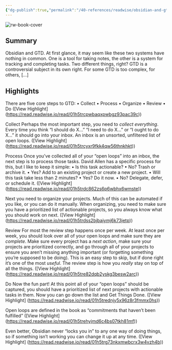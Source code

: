 ```yaml
---
{"dg-publish":true,"permalink":"/40-references/readwise/obsidian-and-gtd/","tags":["rw/articles"]}
---
```


![rw-book-cover](https://obsidian.rocks/wp-content/uploads/2023/01/jeroen-den-otter-1SA__aN_I2U-unsplash-1.jpeg)

## Summary

Obsidian and GTD. At first glance, it may seem like these two systems have nothing in common. One is a tool for taking notes, the other is a system for tracking and completing tasks. Two different things, right? GTD is a controversial subject in its own right. For some GTD is too complex, for others, […]

## Highlights

There are five core steps to GTD:
• Collect
• Process
• Organize
• Review
• Do ([View Highlight] (https://read.readwise.io/read/01h5trcpwbaqxpwbgz93pac39c))


Collect
Perhaps the most important step, you need to *collect everything*. Every time you think “I should do X…” “I need to do X…” or “I ought to do X…” it should go into your inbox. An inbox is an unsorted, unfiltered list of open loops. ([View Highlight] (https://read.readwise.io/read/01h5trcyxr9fkk4qw56thnkhkt))


Process
Once you’ve collected all of your “open loops” into an inbox, the next step is to process those tasks. David Allen has a specific process for this, but I like to keep it simple:
• Is this task actionable?
• No? Trash or archive it.
• Yes? Add to an existing project or create a new project.
• Will this task take less than 2 minutes?
• Yes? Do it now.
• No? Delegate, defer, or schedule it. ([View Highlight] (https://read.readwise.io/read/01h5trdc862zs6p6wbhx6wmste))


Next you need to organize your projects. Much of this can be automated if you like, or you can do it manually. When organizing, you need to make sure you have a prioritized list of actionable projects, so you always know what you should work on next. ([View Highlight] (https://read.readwise.io/read/01h5trdss2bjbajymj6k73jetp))


Review
For most the review step happens once per week. At least once per week, you should look over all of your open loops and make sure they are *complete*. Make sure every project has a *next action*, make sure your projects are prioritized correctly, and go through all of your projects to ensure you aren’t missing anything important (or forgetting something you’re supposed to be doing). This is an easy step to skip, but if done right it’s one of the most *useful*. The review step is how you *really* stay on top of all the things. ([View Highlight] (https://read.readwise.io/read/01h5tre82dqb2yskg3besw2arc))


Do
Now the fun part! At this point all of your “open loops” should be captured, you should have a prioritized list of next projects with actionable tasks in them. Now you can go down the list and Get Things Done. ([View Highlight] (https://read.readwise.io/read/01h5trednjy5x96z8r3fmmx0hs))


Open loops are defined in the book as “commitments that haven’t been fulfilled” ([View Highlight] (https://read.readwise.io/read/01h5trehyjmd6c4bs07tkh81mf))


Even better, Obsidian never “locks you in” to any one way of doing things, so if something isn’t working you can change it up at any time. ([View Highlight] (https://read.readwise.io/read/01h5trg73nkxmwbcrx3w4vzh4b))


